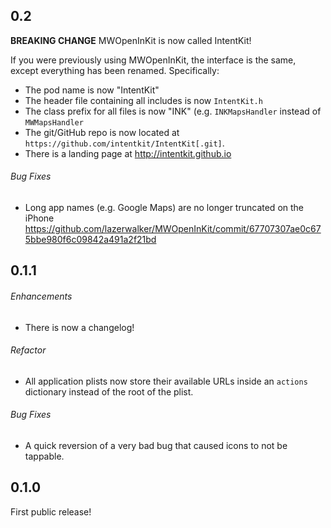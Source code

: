 ## 0.2

**BREAKING CHANGE** MWOpenInKit is now called IntentKit!

If you were previously using MWOpenInKit, the interface is the same, except
everything has been renamed. Specifically:

* The pod name is now "IntentKit"
* The header file containing all includes is now `IntentKit.h`
* The class prefix for all files is now "INK" (e.g. `INKMapsHandler` instead of
  `MWMapsHandler`
* The git/GitHub repo is now located at `https://github.com/intentkit/IntentKit[.git]`.
* There is a landing page at http://intentkit.github.io

###### Bug Fixes

* Long app names (e.g. Google Maps) are no longer truncated on the iPhone
  https://github.com/lazerwalker/MWOpenInKit/commit/67707307ae0c675bbe980f6c09842a491a2f21bd


## 0.1.1

###### Enhancements

* There is now a changelog!

###### Refactor

* All application plists now store their available URLs inside an `actions`
  dictionary instead of the root of the plist.

###### Bug Fixes

* A quick reversion of a very bad bug that caused icons to not be tappable.


## 0.1.0

First public release!
